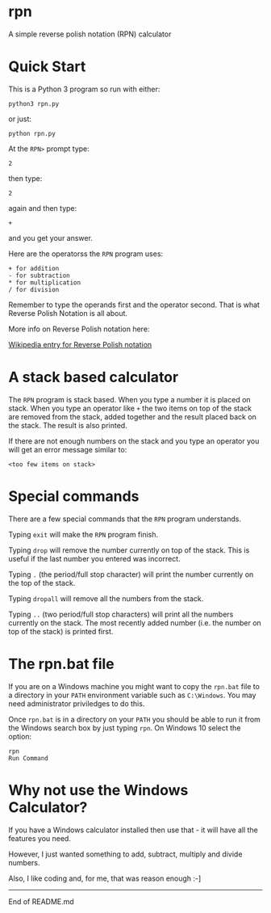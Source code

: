 # rpn

A simple reverse polish notation (RPN) calculator

# Quick Start

This is a Python 3 program so run with either:

```
python3 rpn.py
```

or just:

```
python rpn.py
```

At the `RPN>` prompt type:

```
2
```

then type:

```
2
```

again and then type:

```
+
```

and you get your answer.

Here are the operatorss the `RPN` program uses:

```
+ for addition
- for subtraction
* for multiplication
/ for division
```

Remember to type the operands first and the operator second.  That is what Reverse
Polish Notation is all about.

More info on Reverse Polish notation here:

[Wikipedia entry for Reverse Polish notation](https://en.wikipedia.org/wiki/Reverse_Polish_notation)

# A stack based calculator

The `RPN` program is stack based.  When you type a number it is placed on stack.
When you type an operator like `+` the two items on top of the stack are removed from
the stack, added together and the result placed back on the stack.  The result is
also printed.

If there are not enough numbers on the stack and you type an operator you
will get an error message similar to:

```
<too few items on stack>
```

# Special commands

There are a few special commands that the `RPN` program understands.

Typing `exit` will make the `RPN` program finish.

Typing `drop` will remove the number currently on top of the stack.  This is useful
if the last number you entered was incorrect.

Typing `.` (the period/full stop character) will print the number currently
on the top of the stack.

Typing `dropall` will remove all the numbers from the stack.  

Typing `..` (two period/full stop characters) will print all the numbers currently
on the stack.  The most recently added number (i.e. the number on top of the stack) is
printed first.

# The rpn.bat file

If you are on a Windows machine you might want to copy the `rpn.bat` file
to a directory in your `PATH` environment variable such
as `C:\Windows`.  You may need administrator priviledges to do this.

Once `rpn.bat` is in a directory on your `PATH` you should be able
to run it from the  Windows search box by just typing `rpn`.  On
Windows 10 select the option:

```
rpn
Run Command
```

# Why not use the Windows Calculator?

If you have a Windows calculator installed then use that - it will have
all the features you need.

However, I just wanted something to add, subtract, multiply and divide numbers.

Also, I like coding and, for me, that was reason enough :-]

-------------------------------------

End of README.md
